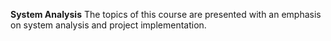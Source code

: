 **System Analysis**
The topics of this course are presented with an emphasis on system analysis and project implementation.
